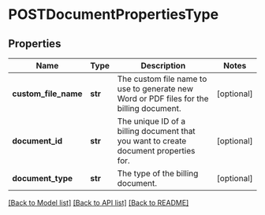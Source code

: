 # POSTDocumentPropertiesType

## Properties
Name | Type | Description | Notes
------------ | ------------- | ------------- | -------------
**custom_file_name** | **str** | The custom file name to use to generate new Word or PDF files for the billing document.  | [optional] 
**document_id** | **str** | The unique ID of a billing document that you want to create document properties for.  | [optional] 
**document_type** | **str** | The type of the billing document.   | [optional] 

[[Back to Model list]](../README.md#documentation-for-models) [[Back to API list]](../README.md#documentation-for-api-endpoints) [[Back to README]](../README.md)



